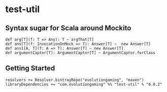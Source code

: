 # test-util

## Syntax sugar for Scala around Mockito

```
def arg[T](f: T => Any): T ~ argThat[T]
def ans[T](f: InvocationOnMock => T): Answer[T] ~  new Answer[T]
def ans1[A, T](f: A => T): Answer[T] ~ new Answer[T]
def argumentCaptor[T]: ArgumentCaptor[T] ~ ArgumentCaptor.forClass 
```

## Getting Started

```
resolvers += Resolver.bintrayRepo("evolutiongaming", "maven") 
libraryDependencies += "com.evolutiongaming" %% "test-util" % "0.0.2"
``` 